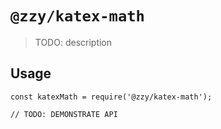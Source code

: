 # `@zzy/katex-math`

> TODO: description

## Usage

```
const katexMath = require('@zzy/katex-math');

// TODO: DEMONSTRATE API
```
